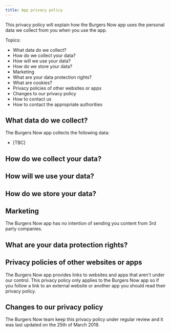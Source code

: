 ```yaml
---
title: App privacy policy
---
```


This privacy policy will explain how the Burgers Now app uses the personal data we collect from you when you use the app.

Topics:

* What data do we collect?
* How do we collect your data?
* How will we use your data?
* How do we store your data?
* Marketing
* What are your data protection rights?
* What are cookies?
* Privacy policies of other websites or apps
* Changes to our privacy policy
* How to contact us
* How to contact the appropriate authorities

## What data do we collect?

The Burgers Now app collects the following data:

* [TBC]

## How do we collect your data?

## How will we use your data?

## How do we store your data?



## Marketing

The Burgers Now app has no intention of sending you content from 3rd party companies.

## What are your data protection rights?

## Privacy policies of other websites or apps

The Burgers Now app provides links to websites and apps that aren't under our control. This privacy policy only applies to the Burgers Now app so if you follow a link to an external website or another app you should read their privacy policy.

## Changes to our privacy policy

The Burgers Now team keep this privacy policy under regular review and it was last updated on the 25th of March 2019.
